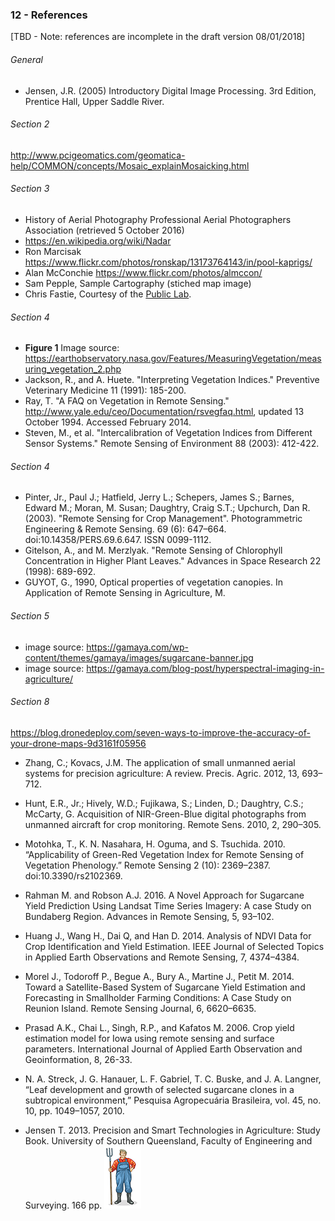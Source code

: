 ### 12 - References

[TBD - Note: references are incomplete in the draft version 08/01/2018]


###### General
* Jensen, J.R. (2005) Introductory Digital Image Processing. 3rd Edition, Prentice Hall, Upper Saddle River.

###### Section 2 
http://www.pcigeomatics.com/geomatica-help/COMMON/concepts/Mosaic_explainMosaicking.html

###### Section 3 
* History of Aerial Photography Professional Aerial Photographers Association (retrieved 5 October 2016)
* https://en.wikipedia.org/wiki/Nadar
* Ron Marcisak https://www.flickr.com/photos/ronskap/13173764143/in/pool-kaprigs/
* Alan McConchie https://www.flickr.com/photos/almccon/
* Sam Pepple, Sample Cartography (stiched map image)
* Chris Fastie, Courtesy of the [Public Lab](https://publiclab.org/).

###### Section 4 
* __Figure 1__ Image source: https://earthobservatory.nasa.gov/Features/MeasuringVegetation/measuring_vegetation_2.php
* Jackson, R., and A. Huete. "Interpreting Vegetation Indices." Preventive Veterinary Medicine 11 (1991): 185-200.
* Ray, T. "A FAQ on Vegetation in Remote Sensing." http://www.yale.edu/ceo/Documentation/rsvegfaq.html, updated 13 October 1994. Accessed February 2014.
* Steven, M., et al. "Intercalibration of Vegetation Indices from Different Sensor Systems." Remote Sensing of Environment 88 (2003): 412-422.

###### Section 4 
* Pinter, Jr., Paul J.; Hatfield, Jerry L.; Schepers, James S.; Barnes, Edward M.; Moran, M. Susan; Daughtry, Craig S.T.; Upchurch, Dan R. (2003). "Remote Sensing for Crop Management". Photogrammetric Engineering & Remote Sensing. 69 (6): 647–664. doi:10.14358/PERS.69.6.647. ISSN 0099-1112.
* Gitelson, A., and M. Merzlyak. "Remote Sensing of Chlorophyll Concentration in Higher Plant Leaves." Advances in Space Research 22 (1998): 689-692.
* GUYOT, G., 1990, Optical properties of vegetation canopies. In Application of Remote Sensing in Agriculture, M.

###### Section 5 
* image source: https://gamaya.com/wp-content/themes/gamaya/images/sugarcane-banner.jpg
* image source: https://gamaya.com/blog-post/hyperspectral-imaging-in-agriculture/

###### Section 8
https://blog.dronedeploy.com/seven-ways-to-improve-the-accuracy-of-your-drone-maps-9d3161f05956

* Zhang, C.; Kovacs, J.M. The application of small unmanned aerial systems for precision agriculture:
A review. Precis. Agric. 2012, 13, 693–712.

* Hunt, E.R., Jr.; Hively, W.D.; Fujikawa, S.; Linden, D.; Daughtry, C.S.; McCarty, G. Acquisition of NIR-Green-Blue digital photographs from unmanned aircraft for crop monitoring. Remote Sens.
2010, 2, 290–305.

* Motohka, T., K. N. Nasahara, H. Oguma, and S. Tsuchida. 2010. “Applicability of Green-Red Vegetation Index for Remote Sensing of Vegetation Phenology.” Remote Sensing 2 (10): 2369–2387. doi:10.3390/rs2102369.

* Rahman M. and Robson A.J. 2016. A Novel Approach for Sugarcane Yield Prediction Using Landsat Time Series Imagery: A case Study on Bundaberg Region. Advances in Remote Sensing, 5, 93–102.

* Huang J., Wang H., Dai Q, and Han D. 2014. Analysis of NDVI Data for Crop Identification and Yield Estimation. IEEE Journal of Selected Topics in Applied Earth Observations and Remote Sensing, 7, 4374–4384.

* Morel J., Todoroff P., Begue A., Bury A., Martine J., Petit M. 2014. Toward a Satellite-Based System of Sugarcane Yield Estimation and Forecasting in Smallholder Farming Conditions: A Case Study on Reunion Island. Remote Sensing Journal, 6, 6620–6635.

* Prasad A.K., Chai L., Singh, R.P., and Kafatos M. 2006. Crop yield estimation model for Iowa using remote sensing and surface parameters. International Journal of Applied Earth Observation and Geoinformation, 8, 26-33.

* N. A. Streck, J. G. Hanauer, L. F. Gabriel, T. C. Buske, and J. A. Langner, “Leaf development and growth of selected sugarcane clones in a subtropical environment,” Pesquisa Agropecuária Brasileira, vol. 45, no. 10, pp. 1049–1057, 2010.

* Jensen T. 2013. Precision and Smart Technologies in Agriculture: Study Book. University of Southern Queensland, Faculty of Engineering and Surveying. 166 pp. 
![](img/farmera.png) 
